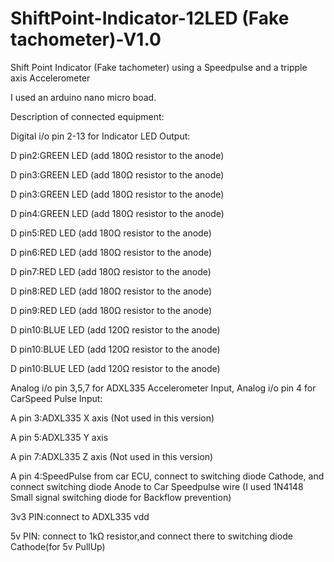 # ShiftPoint-Indicator-12LED (Fake tachometer)-V1.0

Shift Point Indicator (Fake tachometer) using a Speedpulse and a tripple axis Accelerometer

I used an arduino nano micro boad.

Description of connected equipment:

Digital i/o pin 2-13 for Indicator LED Output: 

  D pin2:GREEN LED (add 180Ω resistor to the anode)
  
  D pin3:GREEN LED (add 180Ω resistor to the anode)
  
  D pin3:GREEN LED (add 180Ω resistor to the anode)
  
  D pin4:GREEN LED (add 180Ω resistor to the anode)
  
  D pin5:RED LED (add 180Ω resistor to the anode)
  
  D pin6:RED LED (add 180Ω resistor to the anode)
  
  D pin7:RED LED (add 180Ω resistor to the anode)
  
  D pin8:RED LED (add 180Ω resistor to the anode)
  
  D pin9:RED LED (add 180Ω resistor to the anode)
  
  D pin10:BLUE LED (add 120Ω resistor to the anode)
  
  D pin10:BLUE LED (add 120Ω resistor to the anode)
  
  D pin10:BLUE LED (add 120Ω resistor to the anode)
  
Analog i/o pin 3,5,7 for ADXL335 Accelerometer Input, Analog i/o pin 4 for CarSpeed Pulse Input:

  A pin 3:ADXL335 X axis (Not used in this version)
  
  A pin 5:ADXL335 Y axis
  
  A pin 7:ADXL335 Z axis (Not used in this version)
  
  A pin 4:SpeedPulse from car ECU, connect to switching diode Cathode, and connect switching diode Anode to Car Speedpulse wire
  (I used 1N4148 Small signal switching diode for Backflow prevention)
  
3v3 PIN:connect to ADXL335 vdd

5v PIN: connect to 1kΩ resistor,and connect there to switching diode Cathode(for 5v PullUp)


